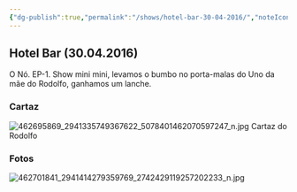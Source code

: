 ```yaml
---
{"dg-publish":true,"permalink":"/shows/hotel-bar-30-04-2016/","noteIcon":"✦"}
---
```


## Hotel Bar (30.04.2016)
O Nó. EP-1. Show mini mini, levamos o bumbo no porta-malas do Uno da mãe do Rodolfo, ganhamos um lanche.

### Cartaz
![462695869_2941335749367622_5078401462070597247_n.jpg](/img/user/img/462695869_2941335749367622_5078401462070597247_n.jpg)
Cartaz do Rodolfo

### Fotos
![462701841_2941414279359769_2742429119257202233_n.jpg](/img/user/img/462701841_2941414279359769_2742429119257202233_n.jpg)